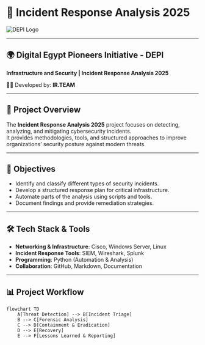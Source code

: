 # 🚨 Incident Response Analysis 2025  

![DEPI Logo](https://upload.wikimedia.org/wikipedia/commons/2/23/Egypt_Flag.png) <!-- تقدر تغير اللوجو برابط مناسب -->

---

## 🌍 Digital Egypt Pioneers Initiative - **DEPI**  
**Infrastructure and Security | Incident Response Analysis 2025**  

👨‍💻 Developed by: **IR.TEAM**  

---

## 📌 Project Overview  
The **Incident Response Analysis 2025** project focuses on detecting, analyzing, and mitigating cybersecurity incidents.  
It provides methodologies, tools, and structured approaches to improve organizations’ security posture against modern threats.  

---

## 🎯 Objectives  
- Identify and classify different types of security incidents.  
- Develop a structured response plan for critical infrastructure.  
- Automate parts of the analysis using scripts and tools.  
- Document findings and provide remediation strategies.  

---

## 🛠️ Tech Stack & Tools  
- **Networking & Infrastructure**: Cisco, Windows Server, Linux  
- **Incident Response Tools**: SIEM, Wireshark, Splunk  
- **Programming**: Python (Automation & Analysis)  
- **Collaboration**: GitHub, Markdown, Documentation  

---

## 📊 Project Workflow  

```mermaid
flowchart TD
    A[Threat Detection] --> B[Incident Triage]
    B --> C[Forensic Analysis]
    C --> D[Containment & Eradication]
    D --> E[Recovery]
    E --> F[Lessons Learned & Reporting]
